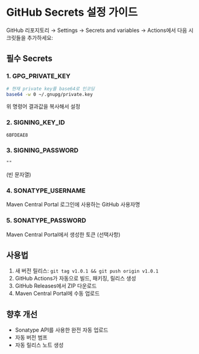 # GitHub Secrets 설정 가이드

GitHub 리포지토리 → Settings → Secrets and variables → Actions에서 다음 시크릿들을 추가하세요:

## 필수 Secrets

### 1. GPG_PRIVATE_KEY
```bash
# 현재 private key를 base64로 인코딩
base64 -w 0 ~/.gnupg/private.key
```
위 명령어 결과값을 복사해서 설정

### 2. SIGNING_KEY_ID
```
6BFDEAE8
```

### 3. SIGNING_PASSWORD
```
""
```
(빈 문자열)

### 4. SONATYPE_USERNAME
Maven Central Portal 로그인에 사용하는 GitHub 사용자명

### 5. SONATYPE_PASSWORD  
Maven Central Portal에서 생성한 토큰 (선택사항)

## 사용법

1. 새 버전 릴리스: `git tag v1.0.1 && git push origin v1.0.1`
2. GitHub Actions가 자동으로 빌드, 패키징, 릴리스 생성
3. GitHub Releases에서 ZIP 다운로드
4. Maven Central Portal에 수동 업로드

## 향후 개선
- Sonatype API를 사용한 완전 자동 업로드
- 자동 버전 범프
- 자동 릴리스 노트 생성